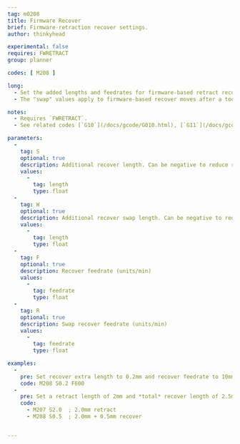 ```yaml
---
tag: m0208
title: Firmware Recover
brief: Firmware-retraction recover settings.
author: thinkyhead

experimental: false
requires: FWRETRACT
group: planner

codes: [ M208 ]

long:
  - Set the added lengths and feedrates for firmware-based retract recovery. The lengths set by `M208` are applied *in addition* to the lengths set by `M207` when un-retracting (aka "recovering") the filament. The new values will apply to all subsequent `G11` commands.
  - The "swap" values apply to firmware-based recover moves after a tool-change.

notes:
  - Requires `FWRETRACT`.
  - See related codes [`G10`](/docs/gcode/G010.html), [`G11`](/docs/gcode/G010.html), [`M207`](/docs/gcode/M207.html), and [`M209`](/docs/gcode/M209.html).

parameters:
  -
    tag: S
    optional: true
    description: Additional recover length. Can be negative to reduce recover length.
    values:
      -
        tag: length
        type: float
  -
    tag: W
    optional: true
    description: Additional recover swap length. Can be negative to reduce the length.
    values:
      -
        tag: length
        type: float
  -
    tag: F
    optional: true
    description: Recover feedrate (units/min)
    values:
      -
        tag: feedrate
        type: float
  -
    tag: R
    optional: true
    description: Swap recover feedrate (units/min)
    values:
      -
        tag: feedrate
        type: float

examples:
  -
    pre: Set recover extra length to 0.2mm and recover feedrate to 10mm/s
    code: M208 S0.2 F600
  -
    pre: Set a retract length of 2mm and *total* recover length of 2.5mm
    code:
      - M207 S2.0  ; 2.0mm retract
      - M208 S0.5  ; 2.0mm + 0.5mm recover


---
```

